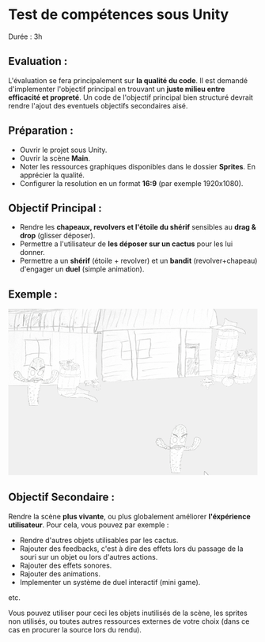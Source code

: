 ﻿# Test de compétences sous Unity

Durée : 3h

## Evaluation :

L'évaluation se fera principalement sur **la qualité du code**. Il est demandé d'implementer l'objectif principal en trouvant un **juste milieu entre efficacité et propreté**. Un code de l'objectif principal bien structuré devrait rendre l'ajout des eventuels objectifs secondaires aisé.

## Préparation :

- Ouvrir le projet sous Unity.
- Ouvrir la scène **Main**.
- Noter les ressources graphiques disponibles dans le dossier **Sprites**. En apprécier la qualité.
- Configurer la resolution en un format **16:9** (par exemple 1920x1080).

## Objectif Principal :

- Rendre les **chapeaux, revolvers et l'étoile du shérif** sensibles au **drag & drop** (glisser déposer).
- Permettre a l'utilisateur de **les déposer sur un cactus** pour les lui donner.
- Permettre a un **shérif** (étoile + revolver) et un **bandit** (revolver+chapeau) d'engager un **duel** (simple animation).

 ## Exemple :
 
![alt text](https://github.com/AntoineCollot/UnityTestWester_Empty/blob/master/Demo.gif "Demo")

## Objectif Secondaire :

Rendre la scène **plus vivante**, ou plus globalement améliorer **l'éxpérience utilisateur**.
Pour cela, vous pouvez par exemple :

- Rendre d'autres objets utilisables par les cactus.
- Rajouter des feedbacks, c'est à dire des effets lors du passage de la souri sur un objet ou lors d'autres actions.
- Rajouter des effets sonores.
- Rajouter des animations.
- Implementer un système de duel interactif (mini game).

etc.

Vous pouvez utiliser pour ceci les objets inutilisés de la scène, les sprites non utilisés, ou toutes autres ressources externes de votre choix (dans ce cas en procurer la source lors du rendu).
